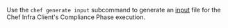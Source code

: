 Use the `chef generate input` subcommand to generate an [input](https://docs.chef.io/inspec/inputs/) file for the Chef Infra Client's Compliance Phase execution.